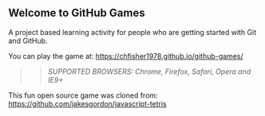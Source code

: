 ## Welcome to GitHub Games

A project based learning activity for people who are getting started with Git and GitHub.

You can play the game at: https://chfisher1978.github.io/github-games/

>> _*SUPPORTED BROWSERS*: Chrome, Firefox, Safari, Opera and IE9+_

This fun open source game was cloned from: https://github.com/jakesgordon/javascript-tetris
